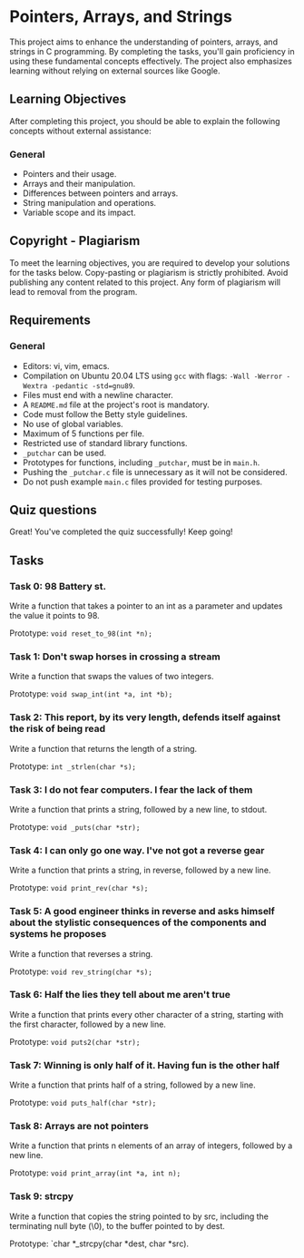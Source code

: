 # Pointers, Arrays, and Strings

This project aims to enhance the understanding of pointers, arrays, and strings in C programming. By completing the tasks, you'll gain proficiency in using these fundamental concepts effectively. The project also emphasizes learning without relying on external sources like Google.

## Learning Objectives

After completing this project, you should be able to explain the following concepts without external assistance:

### General
- Pointers and their usage.
- Arrays and their manipulation.
- Differences between pointers and arrays.
- String manipulation and operations.
- Variable scope and its impact.

## Copyright - Plagiarism

To meet the learning objectives, you are required to develop your solutions for the tasks below. Copy-pasting or plagiarism is strictly prohibited. Avoid publishing any content related to this project. Any form of plagiarism will lead to removal from the program.

## Requirements

### General
- Editors: vi, vim, emacs.
- Compilation on Ubuntu 20.04 LTS using `gcc` with flags: `-Wall -Werror -Wextra -pedantic -std=gnu89`.
- Files must end with a newline character.
- A `README.md` file at the project's root is mandatory.
- Code must follow the Betty style guidelines.
- No use of global variables.
- Maximum of 5 functions per file.
- Restricted use of standard library functions.
- `_putchar` can be used.
- Prototypes for functions, including `_putchar`, must be in `main.h`.
- Pushing the `_putchar.c` file is unnecessary as it will not be considered.
- Do not push example `main.c` files provided for testing purposes.

## Quiz questions

Great! You've completed the quiz successfully! Keep going!

## Tasks

### Task 0: 98 Battery st.

Write a function that takes a pointer to an int as a parameter and updates the value it points to 98.

Prototype: `void reset_to_98(int *n);`

### Task 1: Don't swap horses in crossing a stream

Write a function that swaps the values of two integers.

Prototype: `void swap_int(int *a, int *b);`

### Task 2: This report, by its very length, defends itself against the risk of being read

Write a function that returns the length of a string.

Prototype: `int _strlen(char *s);`

### Task 3: I do not fear computers. I fear the lack of them

Write a function that prints a string, followed by a new line, to stdout.

Prototype: `void _puts(char *str);`

### Task 4: I can only go one way. I've not got a reverse gear

Write a function that prints a string, in reverse, followed by a new line.

Prototype: `void print_rev(char *s);`

### Task 5: A good engineer thinks in reverse and asks himself about the stylistic consequences of the components and systems he proposes

Write a function that reverses a string.

Prototype: `void rev_string(char *s);`

### Task 6: Half the lies they tell about me aren't true

Write a function that prints every other character of a string, starting with the first character, followed by a new line.

Prototype: `void puts2(char *str);`

### Task 7: Winning is only half of it. Having fun is the other half

Write a function that prints half of a string, followed by a new line.

Prototype: `void puts_half(char *str);`

### Task 8: Arrays are not pointers

Write a function that prints n elements of an array of integers, followed by a new line.

Prototype: `void print_array(int *a, int n);`

### Task 9: strcpy

Write a function that copies the string pointed to by src, including the terminating null byte (\0), to the buffer pointed to by dest.

Prototype: `char *_strcpy(char *dest, char *src).
